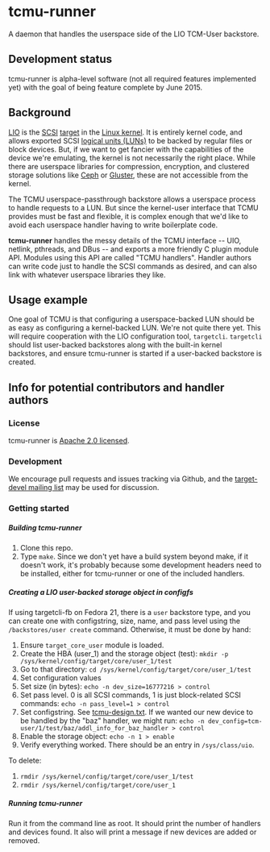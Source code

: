 # tcmu-runner

A daemon that handles the userspace side of the LIO TCM-User backstore.

## Development status

tcmu-runner is alpha-level software (not all required features implemented yet) with the goal of being feature complete by June 2015.

## Background

[LIO](http://linux-iscsi.org/wiki/Main_Page) is the [SCSI](http://en.wikipedia.org/wiki/SCSI) [target](http://en.wikipedia.org/wiki/SCSI_initiator_and_target) in the [Linux kernel](http://kernel.org). It is entirely kernel code, and allows exported SCSI [logical units (LUNs)](http://en.wikipedia.org/wiki/Logical_unit_number) to be backed by regular files or block devices. But, if we want to get fancier with the capabilities of the device we're emulating, the kernel is not necessarily the right place. While there are userspace libraries for compression, encryption, and clustered storage solutions like [Ceph](http://ceph.com/) or [Gluster](http://www.gluster.org/), these are not accessible from the kernel.

The TCMU userspace-passthrough backstore allows a userspace process to handle requests to a LUN. But since the kernel-user interface that TCMU provides must be fast and flexible, it is complex enough that we'd like to avoid each  userspace handler having to write boilerplate code.

**tcmu-runner** handles the messy details of the TCMU interface -- UIO, netlink, pthreads, and DBus -- and exports a more friendly C plugin module API. Modules using this API are called "TCMU handlers". Handler authors can write code just to handle the SCSI commands as desired, and can also link with whatever userspace libraries they like.

## Usage example

One goal of TCMU is that configuring a userspace-backed LUN should be as easy as configuring a kernel-backed LUN. We're not quite there yet. This will require cooperation with the LIO configuration tool, `targetcli`. `targetcli` should list user-backed backstores along with the built-in kernel backstores, and ensure tcmu-runner is started if a user-backed backstore is created.

## Info for potential contributors and handler authors

### License

tcmu-runner is [Apache 2.0 licensed](http://www.apache.org/licenses/LICENSE-2.0).

### Development

We encourage pull requests and issues tracking via Github, and the [target-devel mailing list](http://vger.kernel.org/vger-lists.html#target-devel) may be used for discussion.

### Getting started

##### Building tcmu-runner

1. Clone this repo.
1. Type `make`. Since we don't yet have a build system beyond make, if it doesn't work, it's probably because some development headers need to be installed, either for tcmu-runner or one of the included handlers.

##### Creating a LIO user-backed storage object in configfs

If using targetcli-fb on Fedora 21, there is a `user` backstore type, and you can create one with configstring, size, name, and pass level using the `/backstores/user create` command. Otherwise, it must be done by hand:

1. Ensure `target_core_user` module is loaded.
2. Create the HBA (user_1) and the storage object (test): `mkdir -p /sys/kernel/config/target/core/user_1/test`
3. Go to that directory: `cd /sys/kernel/config/target/core/user_1/test`
4. Set configuration values
  1. Set size (in bytes): `echo -n dev_size=16777216 > control`
  2. Set pass level. 0 is all SCSI commands, 1 is just block-related SCSI commands: `echo -n pass_level=1 > control`
  3. Set configstring. See [tcmu-design.txt](https://github.com/torvalds/linux/blob/master/Documentation/target/tcmu-design.txt#L177). If we wanted our new device to be handled by the "baz" handler, we might run:  `echo -n dev_config=tcm-user/1/test/baz/addl_info_for_baz_handler > control`
  4. Enable the storage object: `echo -n 1 > enable`
  5. Verify everything worked. There should be an entry in `/sys/class/uio`.

To delete:

1. `rmdir /sys/kernel/config/target/core/user_1/test`
2. `rmdir /sys/kernel/config/target/core/user_1`

##### Running tcmu-runner
Run it from the command line as root. It should print the number of handlers and devices found. It also will print a message if new devices are added or removed.
